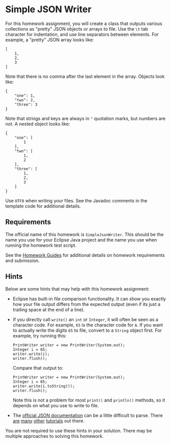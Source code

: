 Simple JSON Writer
=================================================

For this homework assignment, you will create a class that outputs various collections as "pretty" JSON objects or arrays to file. Use the `\t` tab character for indentation, and use line separators between elements. For example, a "pretty" JSON array looks like:

```
[
	1,
	2,
	3
]
```

Note that there is no comma after the last element in the array. Objects look like:

```
{
	"one": 1,
	"two": 2,
	"three": 3
}
```

Note that strings and keys are always in `"` quotation marks, but numbers are not. A nested object looks like:

```
{
	"one": [
		1
	],
	"two": [
		1,
		2
	],
	"three": [
		1,
		2,
		3
	]
}
```

Use `UTF8` when writing your files. See the Javadoc comments in the template code for additional details.

## Requirements ##

The official name of this homework is `SimpleJsonWriter`. This should be the name you use for your Eclipse Java project and the name you use when running the homework test script.

See the [Homework Guides](https://usf-cs212-fall2019.github.io/guides/homework/) for additional details on homework requirements and submission.

## Hints ##

Below are some hints that may help with this homework assignment:

- Eclipse has built-in file comparison functionality. It can show you exactly how your file output differs from the expected output (even if its just a trailing space at the end of a line).

- If you directly call `write()` an `int` or `Integer`, it will often be seen as a character code. For example, `65` is the character code for `A`. If you want to actually write the digits `65` to file, convert to a `String` object first. For example, try running this:
  ```
  PrintWriter writer = new PrintWriter(System.out);
  Integer i = 65;
  writer.write(i);
  writer.flush();
  ```
  
  Compare that output to:
  ```
  PrintWriter writer = new PrintWriter(System.out);
  Integer i = 65;
  writer.write(i.toString());
  writer.flush();
  ```
  
  Note this is not a problem for most `print()` and `println()` methods, so it depends on what you use to write to file.

- The [official JSON documentation](http://www.json.org/) can be a little difficult to parse. There [are](https://developer.mozilla.org/en-US/docs/Learn/JavaScript/Objects/JSON) [many](https://en.wikipedia.org/wiki/JSON) [other](http://www.vogella.com/tutorials/JSON/article.html) [tutorials](https://www.google.com/search?q=json+examples) out there.

You are not required to use these hints in your solution. There may be multiple approaches to solving this homework.